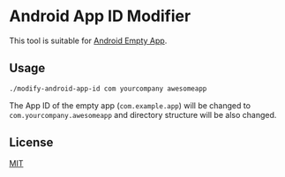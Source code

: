# Android App ID Modifier

This tool is suitable for [Android Empty App](https://github.com/kaosf/android-empty-app).

## Usage

```sh
./modify-android-app-id com yourcompany awesomeapp
```

The App ID of the empty app (`com.example.app`) will be changed to `com.yourcompany.awesomeapp` and directory structure will be also changed.

## License

[MIT](http://opensource.org/licenses/MIT)
